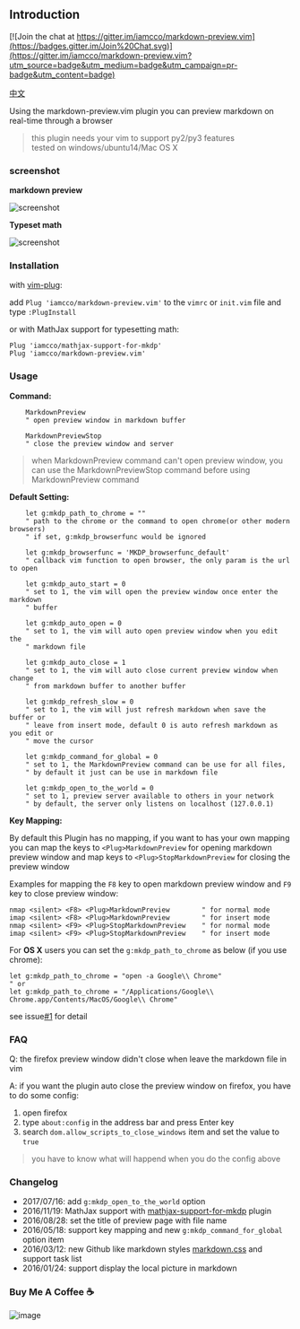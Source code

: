 ## Introduction

[![Join the chat at https://gitter.im/iamcco/markdown-preview.vim](https://badges.gitter.im/Join%20Chat.svg)](https://gitter.im/iamcco/markdown-preview.vim?utm_source=badge&utm_medium=badge&utm_campaign=pr-badge&utm_content=badge)

[中文](./README_cn.md)

Using the markdown-preview.vim plugin you can preview markdown on real-time
through a browser

> this plugin needs your vim to support py2/py3 features  
> tested on windows/ubuntu14/Mac OS X

### screenshot

**markdown preview**

![screenshot](https://cloud.githubusercontent.com/assets/5492542/15363504/839753be-1d4b-11e6-9ac8-def4d7122e8d.gif)

**Typeset math**

![screenshot](https://cloud.githubusercontent.com/assets/5492542/20455946/275dc74c-aea3-11e6-96f8-0d1a47e50f95.png)

### Installation

with [vim-plug](https://github.com/junegunn/vim-plug):

add `Plug 'iamcco/markdown-preview.vim'` to the `vimrc` or `init.vim` file and type `:PlugInstall`

or with MathJax support for typesetting math:

```
Plug 'iamcco/mathjax-support-for-mkdp'
Plug 'iamcco/markdown-preview.vim'
```

### Usage

**Command:**

```
    MarkdownPreview
    " open preview window in markdown buffer

    MarkdownPreviewStop
    " close the preview window and server

```
> when MarkdownPreview command can't open preview window, you can use the
MarkdownPreviewStop command before using MarkdownPreview command

**Default Setting:**

```
    let g:mkdp_path_to_chrome = ""
    " path to the chrome or the command to open chrome(or other modern browsers)
    " if set, g:mkdp_browserfunc would be ignored

    let g:mkdp_browserfunc = 'MKDP_browserfunc_default'
    " callback vim function to open browser, the only param is the url to open

    let g:mkdp_auto_start = 0
    " set to 1, the vim will open the preview window once enter the markdown
    " buffer

    let g:mkdp_auto_open = 0
    " set to 1, the vim will auto open preview window when you edit the
    " markdown file

    let g:mkdp_auto_close = 1
    " set to 1, the vim will auto close current preview window when change
    " from markdown buffer to another buffer

    let g:mkdp_refresh_slow = 0
    " set to 1, the vim will just refresh markdown when save the buffer or
    " leave from insert mode, default 0 is auto refresh markdown as you edit or
    " move the cursor

    let g:mkdp_command_for_global = 0
    " set to 1, the MarkdownPreview command can be use for all files,
    " by default it just can be use in markdown file

    let g:mkdp_open_to_the_world = 0
    " set to 1, preview server available to others in your network
    " by default, the server only listens on localhost (127.0.0.1)
```

**Key Mapping:**

By default this Plugin has no mapping, if you want to has your own mapping
you can map the keys to `<Plug>MarkdownPreview` for opening markdown preview window and
map keys to `<Plug>StopMarkdownPreview` for closing the preview window

Examples for mapping the `F8` key to open markdown preview window and `F9` key to
close preview window:

```
nmap <silent> <F8> <Plug>MarkdownPreview        " for normal mode
imap <silent> <F8> <Plug>MarkdownPreview        " for insert mode
nmap <silent> <F9> <Plug>StopMarkdownPreview    " for normal mode
imap <silent> <F9> <Plug>StopMarkdownPreview    " for insert mode
```

For **OS X** users you can set the `g:mkdp_path_to_chrome` as below (if you use chrome):

```
let g:mkdp_path_to_chrome = "open -a Google\\ Chrome"
" or
let g:mkdp_path_to_chrome = "/Applications/Google\\ Chrome.app/Contents/MacOS/Google\\ Chrome"
```
see issue[#1](https://github.com/iamcco/markdown-preview.vim/issues/1) for detail

### FAQ

Q: the firefox preview window didn't close when leave the markdown file in vim

A: if you want the plugin auto close the preview window on firefox, you have to do some config:

1. open firefox
2. type `about:config` in the address bar and press Enter key
3. search `dom.allow_scripts_to_close_windows` item and set the value to `true`

> you have to know what will happend when you do the config above

### Changelog

* 2017/07/16: add `g:mkdp_open_to_the_world` option
* 2016/11/19: MathJax support with [mathjax-support-for-mkdp](https://github.com/iamcco/mathjax-support-for-mkdp) plugin
* 2016/08/28: set the title of preview page with file name
* 2016/05/18: support key mapping and new `g:mkdp_command_for_global` option item
* 2016/03/12: new Github like markdown styles [markdown.css](https://github.com/iamcco/markdown.css) and support task list
* 2016/01/24: support display the local picture in markdown

### Buy Me A Coffee ☕️

![image](https://user-images.githubusercontent.com/5492542/42771079-962216b0-8958-11e8-81c0-520363ce1059.png)
